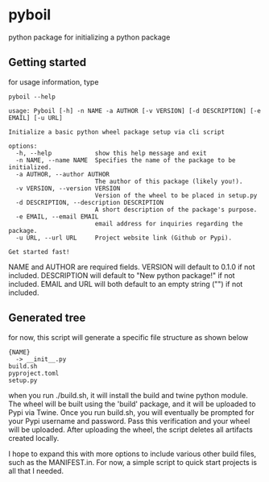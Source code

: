 # pyboil
python package for initializing a python package

## Getting started
for usage information, type
```
pyboil --help

usage: Pyboil [-h] -n NAME -a AUTHOR [-v VERSION] [-d DESCRIPTION] [-e EMAIL] [-u URL]

Initialize a basic python wheel package setup via cli script

options:
  -h, --help            show this help message and exit
  -n NAME, --name NAME  Specifies the name of the package to be initialized.
  -a AUTHOR, --author AUTHOR
                        The author of this package (likely you!).
  -v VERSION, --version VERSION
                        Version of the wheel to be placed in setup.py
  -d DESCRIPTION, --description DESCRIPTION
                        A short description of the package's purpose.
  -e EMAIL, --email EMAIL
                        email address for inquiries regarding the package.
  -u URL, --url URL     Project website link (Github or Pypi).

Get started fast!
```

NAME and AUTHOR are required fields.
VERSION will default to 0.1.0 if not included.
DESCRIPTION will default to "New python package!" if not included.
EMAIL and URL will both default to an empty string ("") if not included.

## Generated tree

for now, this script will generate a specific file structure as shown below
```
{NAME}
  -> __init__.py
build.sh
pyproject.toml
setup.py
```

when you run ./build.sh, it will install the build and twine python module.  The wheel will be built using the 'build' package, and it will be uploaded to Pypi via Twine.  Once you run build.sh, you will eventually be prompted for your Pypi username and password.  Pass this verification and your wheel will be uploaded.  After uploading the wheel, the script deletes all artifacts created locally.

I hope to expand this with more options to include various other build files, such as the MANIFEST.in.  For now, a simple script to quick start projects is all that I needed.